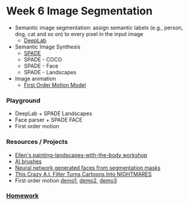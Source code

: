 # Week 6 Image Segmentation
- Semantic image segmentation: assign semantic labels (e.g., person, dog, cat and so on) to every pixel in the input image
  - [DeepLab](https://github.com/tensorflow/models/tree/master/research/deeplab)
- Semantic Image Synthesis
  - [SPADE](https://nvlabs.github.io/SPADE/)
  - SPADE - COCO
  - SPADE - Face
  - SPADE - Landscapes
- Image animation
  - [First Order Motion Model](https://github.com/AliaksandrSiarohin/first-order-model)

### Playground
- DeepLab + SPADE Landscapes
- Face parser + SPADE FACE
- First order motion

### Resources / Projects
* [Ellen's painting-landscapes-with-the-body workshop](https://github.com/ellennickles/painting-landscapes-with-the-body)
* [AI brushes](https://nurecas.com/ai-brushes)
* [Neural network generated faces from segmentation masks](https://www.youtube.com/watch?v=Ng7v9EkWXsA)
* [This Crazy A.I. Filter Turns Cartoons Into NIGHTMARES](https://www.youtube.com/watch?v=AzIMlTgoieQ)
* First order motion [demo1](https://twitter.com/c_valenzuelab/status/1234644882985299968?s=21), [demo2](https://twitter.com/AndreasRef/status/1234942017324580864), [demo3](https://twitter.com/j3nsykes/status/1235514637883449345)

### [Homework](https://github.com/runwayml/Intro-Synthetic-Media/wiki/Week-7-2020-Spring)
